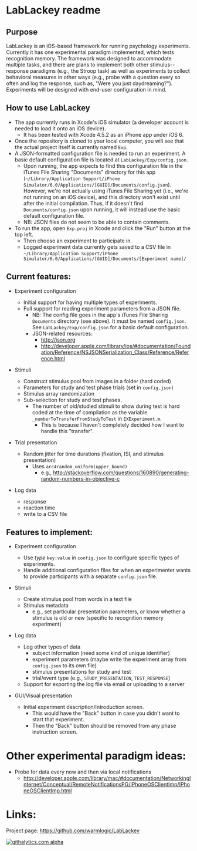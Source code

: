 LabLackey readme
====

Purpose
----

LabLackey is an iOS-based framework for running psychology experiments. Currently it has one experimental paradigm implemented, which tests recognition memory. The framework was designed to accommodate multiple tasks, and there are plans to implement both other stimulus--response paradigms (e.g., the Stroop task) as well as experiments to collect behavioral measures in other ways (e.g., probe with a question every so often and log the response, such as, "Were you just daydreaming?"). Experiments will be designed with end-user configuration in mind.

How to use LabLackey
----

- The app currently runs in Xcode's iOS simulator (a developer account is needed to load it onto an iOS device).
  - It has been tested with Xcode 4.5.2 as an iPhone app under iOS 6.
- Once the repository is cloned to your local computer, you will see that the actual project itself is currently named `Exp`.
- A JSON-formatted configuration file is needed to run an experiment. A basic default configuration file is located at `LabLackey/Exp/config.json`.
  - Upon running, the app expects to find this configuration file in the iTunes File Sharing "Documents" directory for this app (`~/Library/Application Support/iPhone Simulator/6.0/Applications/[GUID]/Documents/config.json`). However, we're not actually using iTunes File Sharing yet (i.e., we're not running on an iOS device), and this directory won't exist until after the initial compilation. Thus, if it doesn't find `Documents/config.json` upon running, it will instead use the basic default configuration file.
  - NB: JSON files do not seem to be able to contain comments.
- To run the app, open `Exp.proj` in Xcode and click the "Run" button at the top left.
  - Then choose an experiment to participate in.
  - Logged experiment data currently gets saved to a CSV file in `~/Library/Application Support/iPhone Simulator/6.0/Applications/[GUID]/Documents/[Experiment name]/`

Current features:
----

- Experiment configuration
  - Initial support for having multiple types of experiments.
  - Full support for reading experiment parameters from a JSON file.
    - NB: The config file goes in the app's iTunes File Sharing `Documents` directory (see above). It must be named `config.json`. See `LabLackey/Exp/config.json` for a basic default configuration.
    - JSON-related resources:
      - http://json.org
      - http://developer.apple.com/library/ios/#documentation/Foundation/Reference/NSJSONSerialization_Class/Reference/Reference.html

- Stimuli
  - Construct stimulus pool from images in a folder (hard coded)
  - Parameters for study and test phase trials (set in `config.json`)
  - Stimulus array randomization
  - Sub-selection for study and test phases.
    - The number of old/studied stimuli to show during test is hard coded at the time of compilation as the variable `_numberToTransferFromStudyToTest` in `EXExperiment.m`.
      - This is because I haven't completely decided how I want to handle this "transfer".

- Trial presentation
  - Random jitter for time durations (fixation, ISI, and stimulus presentation)
    - Uses `arc4random_uniform(upper_bound)`
      - e.g., http://stackoverflow.com/questions/160890/generating-random-numbers-in-objective-c

- Log data
  - response
  - reaction time
  - write to a CSV file


Features to implement:
----

- Experiment configuration
  - Use *type* `key:value` in `config.json` to configure specific types of experiments.
  - Handle additional configuration files for when an experimenter wants to provide participants with a separate `config.json` file.

- Stimuli
  - Create stimulus pool from words in a text file
  - Stimulus metadata
    - e.g., set particular presentation parameters, or know whether a stimulus is old or new (specific to recognition memory experiment)

- Log data
  - Log other types of data
    - subject information (need some kind of unique identifier)
    - experiment parameters (maybe write the experiment array from `config.json` to its own file)
    - stimulus presentations for study and test
    - trial/event type (e.g., `STUDY_PRESENTATION`, `TEST_RESPONSE`)
  - Support for exporting the log file via email or uploading to a server

- GUI/Visual presentation
  - Initial experiment description/introduction screen.
    - This would have the "Back" button in case you didn't want to start that experiment.
    - Then the "Back" button should be removed from any phase instruction screen.


Other experimental paradigm ideas:
====

- Probe for data every now and then via local notifications
  - http://developer.apple.com/library/mac/#documentation/NetworkingInternet/Conceptual/RemoteNotificationsPG/IPhoneOSClientImp/IPhoneOSClientImp.html


Links:
====

Project page: https://github.com/warmlogic/LabLackey

[![githalytics.com alpha](https://cruel-carlota.pagodabox.com/23629df4d2671acbd34464795b84c344 "githalytics.com")](http://githalytics.com/warmlogic/LabLackey)
